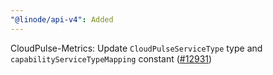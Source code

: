 ```yaml
---
"@linode/api-v4": Added
---
```


CloudPulse-Metrics: Update `CloudPulseServiceType` type and `capabilityServiceTypeMapping` constant ([#12931](https://github.com/linode/manager/pull/12931))
